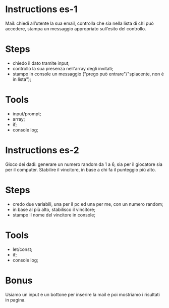 # Instructions es-1

Mail: chiedi all’utente la sua email, controlla che sia nella lista di chi può accedere,
stampa un messaggio appropriato sull’esito del controllo.

# Steps 
- chiedo il dato tramite input; 
- controllo la sua presenza nell'array degli invitati; 
- stampo in console un messaggio ("prego può entrare"/"spiacente, non è in lista");

# Tools 
- input/prompt; 
- array;
- if;
- console log; 
 
<!--  -->

# Instructions es-2

Gioco dei dadi: generare un numero random da 1 a 6, sia per il giocatore sia per il computer. Stabilire il vincitore, in base a chi fa il punteggio più alto.


# Steps
- credo due variabili, una per il pc ed una per me, con un numero random; 
- in base al più alto, stabilisco il vincitore; 
- stampo il nome del vincitore in console; 


# Tools
- let/const;
- if;
- console log;


<!--  -->
# Bonus
Usiamo un input e un bottone per inserire la mail e poi mostriamo i risultati in pagina.